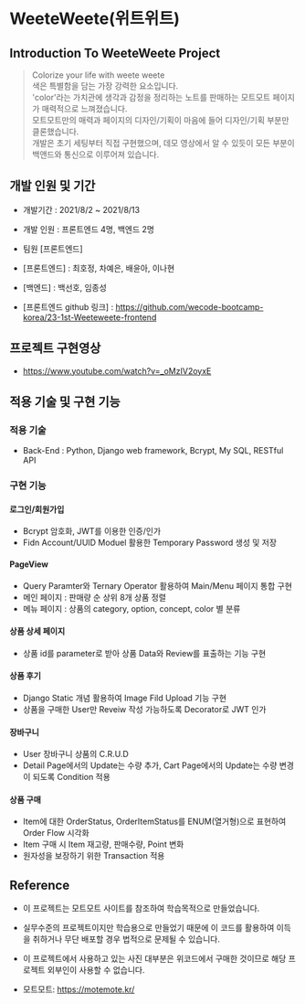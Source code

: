  # WeeteWeete(위트위트)
 
 ## Introduction To WeeteWeete Project

 > Colorize your life with weete weete<br/>
 > 색은 특별함을 담는 가장 강력한 요소입니다. <br/>
 > 'color'라는 가치관에 생각과 감정을 정리하는 노트를 판매하는 모트모트 페이지가 매력적으로 느껴졌습니다. <br/>
 > 모트모트만의 매력과 페이지의 디자인/기획이 마음에 들어 디자인/기획 부분만 클론했습니다. <br/>
 > 개발은 초기 세팅부터 직접 구현했으며, 데모 영상에서 알 수 있듯이 모든 부분이 백앤드와 통신으로 이루어져 있습니다. 

## 개발 인원 및 기간
- 개발기간 : 2021/8/2 ~ 2021/8/13

- 개발 인원 : 프론트엔드 4명, 백엔드 2명

- 팀원 [프론트엔드]
 - [프론트엔드] : 최호정, 차예은, 배윤아, 이나현
 - [백엔드] : 백선호, 임종성

- [프론트엔드 github 링크] : https://github.com/wecode-bootcamp-korea/23-1st-Weeteweete-frontend

## 프로젝트 구현영상
-  https://www.youtube.com/watch?v=_oMzIV2oyxE

## 적용 기술 및 구현 기능

### 적용 기술

- Back-End : Python, Django web framework, Bcrypt, My SQL, RESTful API

### 구현 기능

#### 로그인/회원가입
- Bcrypt 암호화, JWT를 이용한 인증/인가
- Fidn Account/UUID Moduel 활용한 Temporary Password 생성 및 저장

#### PageView
- Query Paramter와 Ternary Operator 활용하여 Main/Menu 페이지 통합 구현
- 메인 페이지 : 판매량 순 상위 8개 상품 정렬
- 메뉴 페이지 : 상품의 category, option, concept, color 별 분류

#### 상품 상세 페이지
- 상품 id를 parameter로 받아 상품 Data와 Review를 표출하는 기능 구현

#### 상품 후기
- Django Static 개념 활용하여 Image Fild Upload 기능 구현
- 상품을 구매한 User만 Reveiw 작성 가능하도록 Decorator로 JWT 인가

#### 장바구니
- User 장바구니 상품의 C.R.U.D
- Detail Page에서의 Update는 수량 추가, Cart Page에서의 Update는 수량 변경이 되도록 Condition 적용

#### 상품 구매
- Item에 대한 OrderStatus, OrderItemStatus를 ENUM(열거형)으로 표현하여 Order Flow 시각화
- Item 구매 시 Item 재고량, 판매수량, Point 변화
- 원자성을 보장하기 위한 Transaction 적용

## Reference

- 이 프로젝트는 모트모트 사이트를 참조하여 학습목적으로 만들었습니다.
- 실무수준의 프로젝트이지만 학습용으로 만들었기 때문에 이 코드를 활용하여 이득을 취하거나 무단 배포할 경우 법적으로 문제될 수 있습니다.
- 이 프로젝트에서 사용하고 있는 사진 대부분은 위코드에서 구매한 것이므로 해당 프로젝트 외부인이 사용할 수 없습니다.

- 모트모트: https://motemote.kr/

